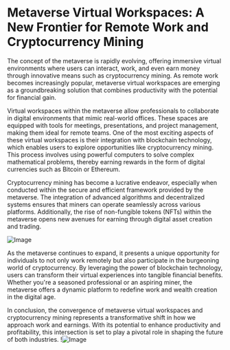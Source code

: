 # Metaverse Virtual Workspaces: A New Frontier for Remote Work and Cryptocurrency Mining

The concept of the metaverse is rapidly evolving, offering immersive virtual environments where users can interact, work, and even earn money through innovative means such as cryptocurrency mining. As remote work becomes increasingly popular, metaverse virtual workspaces are emerging as a groundbreaking solution that combines productivity with the potential for financial gain.

Virtual workspaces within the metaverse allow professionals to collaborate in digital environments that mimic real-world offices. These spaces are equipped with tools for meetings, presentations, and project management, making them ideal for remote teams. One of the most exciting aspects of these virtual workspaces is their integration with blockchain technology, which enables users to explore opportunities like cryptocurrency mining. This process involves using powerful computers to solve complex mathematical problems, thereby earning rewards in the form of digital currencies such as Bitcoin or Ethereum.

Cryptocurrency mining has become a lucrative endeavor, especially when conducted within the secure and efficient framework provided by the metaverse. The integration of advanced algorithms and decentralized systems ensures that miners can operate seamlessly across various platforms. Additionally, the rise of non-fungible tokens (NFTs) within the metaverse opens new avenues for earning through digital asset creation and trading.

![Image](https://github.com/user-attachments/assets/3be06921-4469-491d-bd37-5f14c53422b7)

As the metaverse continues to expand, it presents a unique opportunity for individuals to not only work remotely but also participate in the burgeoning world of cryptocurrency. By leveraging the power of blockchain technology, users can transform their virtual experiences into tangible financial benefits. Whether you're a seasoned professional or an aspiring miner, the metaverse offers a dynamic platform to redefine work and wealth creation in the digital age.

In conclusion, the convergence of metaverse virtual workspaces and cryptocurrency mining represents a transformative shift in how we approach work and earnings. With its potential to enhance productivity and profitability, this intersection is set to play a pivotal role in shaping the future of both industries. !![Image](https://github.com/user-attachments/assets/3be06921-4469-491d-bd37-5f14c53422b7)